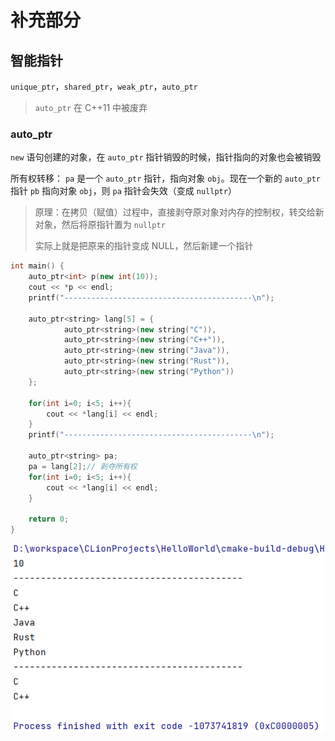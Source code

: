 # 补充部分

## 智能指针

`unique_ptr`，`shared_ptr`，`weak_ptr`，`auto_ptr`

> `auto_ptr` 在 C++11 中被废弃

### auto_ptr

`new` 语句创建的对象，在 `auto_ptr` 指针销毁的时候，指针指向的对象也会被销毁

所有权转移： `pa` 是一个 `auto_ptr` 指针，指向对象 `obj`。现在一个新的 `auto_ptr` 指针 `pb` 指向对象 `obj`，则 `pa` 指针会失效（变成 `nullptr`）

> 原理：在拷贝（赋值）过程中，直接剥夺原对象对内存的控制权，转交给新对象，然后将原指针置为 `nullptr` 
>
> 实际上就是把原来的指针变成 NULL，然后新建一个指针



```c++
int main() {
    auto_ptr<int> p(new int(10));
    cout << *p << endl;
    printf("------------------------------------------\n");

    auto_ptr<string> lang[5] = {
            auto_ptr<string>(new string("C")),
            auto_ptr<string>(new string("C++")),
            auto_ptr<string>(new string("Java")),
            auto_ptr<string>(new string("Rust")),
            auto_ptr<string>(new string("Python"))
    };

    for(int i=0; i<5; i++){
        cout << *lang[i] << endl;
    }
    printf("------------------------------------------\n");

    auto_ptr<string> pa;
    pa = lang[2];// 剥夺所有权
    for(int i=0; i<5; i++){
        cout << *lang[i] << endl;
    }

    return 0;
}
```



![image-20221112113137512](images/image-20221112113137512.png)



